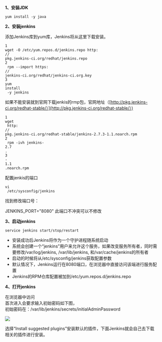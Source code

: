 **1、安装JDK**

```
yum install -y java
```

**2、安装jenkins**

添加Jenkins库到yum库，Jenkins将从这里下载安装。

```
1
wget -O /etc/yum.repos.d/jenkins.repo http:
//
pkg.jenkins-ci.org/redhat/jenkins.repo
2
 rpm --import https:
//
jenkins-ci.org/redhat/jenkins-ci.org.key
3
yum
install
 -y jenkins
```

如果不能安装就到官网下载jenkis的rmp包，官网地址（[http://pkg.jenkins-ci.org/redhat-stable/）](http://pkg.jenkins-ci.org/redhat-stable/）)

```
1
wget
 http:
//
pkg.jenkins-ci.org/redhat-stable/jenkins-2.7.3-1.1.noarch.rpm
2
 rpm -ivh jenkins-
2.7
.
3
-
1.1
.noarch.rpm
```

配置jenkis的端口

```
vi
 /etc/sysconfig/jenkins
```

找到修改端口号：

JENKINS\_PORT="8080"  此端口不冲突可以不修改

**3、启动jenkins**

```
service jenkins start/stop/restart
```

* 安装成功后Jenkins将作为一个守护进程随系统启动
* 系统会创建一个“jenkins”用户来允许这个服务，如果改变服务所有者，同时需要修改/var/log/jenkins, /var/lib/jenkins, 和/var/cache/jenkins的所有者
* 启动的时候将从/etc/sysconfig/jenkins获取配置参数
* 默认情况下，Jenkins运行在8080端口，在浏览器中直接访问该端进行服务配置
* Jenkins的RPM仓库配置被加到/etc/yum.repos.d/jenkins.repo

**4、打开jenkins**

在浏览器中访问  
首次进入会要求输入初始密码如下图，  
初始密码在：/var/lib/jenkins/secrets/initialAdminPassword

![](https://images2018.cnblogs.com/blog/463776/201804/463776-20180404082707338-423425522.png)

选择“Install suggested plugins”安装默认的插件，下面Jenkins就会自己去下载相关的插件进行安装。

